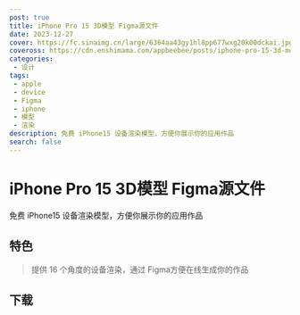 ```yaml
---
post: true
title: iPhone Pro 15 3D模型 Figma源文件
date: 2023-12-27
cover: https://fc.sinaimg.cn/large/6364aa43gy1hl8pp677wxg20k00dckai.jpg
coveross: https://cdn.enshimama.com/appbeebee/posts/iphone-pro-15-3d-mockups-free.gif
categories:
 - 设计
tags:
 - apple
 - device
 - Figma
 - iphone 
 - 模型
 - 渲染
description: 免费 iPhone15 设备渲染模型，方便你展示你的应用作品
search: false
---
```

# iPhone Pro 15 3D模型 Figma源文件

免费 iPhone15 设备渲染模型，方便你展示你的应用作品

## 特色
> 提供 16 个角度的设备渲染，通过 Figma方便在线生成你的作品

## 下载
<ArticleLink via="post" :work="{
    title: 'iphone-pro-15-3d-mockups-free',
    view: 'https://www.figma.com/community/file/1303247171848616022',
    github: '',
    beecode: '4880',
    viewtit: '下载',
    wxwords: 'iphone-pro-15-3d-mockups-free',
    }" />








